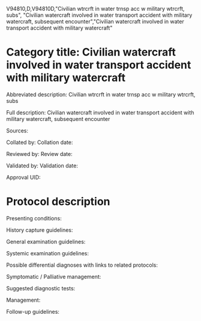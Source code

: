 V94810,D,V94810D,"Civilian wtrcrft in water trnsp acc w military wtrcrft, subs", "Civilian watercraft involved in water transport accident with military watercraft, subsequent encounter","Civilian watercraft involved in water transport accident with military watercraft"
# Category title: Civilian watercraft involved in water transport accident with military watercraft

Abbreviated description: Civilian wtrcrft in water trnsp acc w military wtrcrft, subs

Full description: Civilian watercraft involved in water transport accident with military watercraft, subsequent encounter

Sources:

Collated by:
Collation date:

Reviewed by:
Review date:

Validated by:
Validation date:

Approval UID:

# Protocol description

Presenting conditions:

History capture guidelines:

General examination guidelines:

Systemic examination guidelines:

Possible differential diagnoses with links to related protocols:

Symptomatic / Palliative management:

Suggested diagnostic tests:

Management:

Follow-up guidelines:
